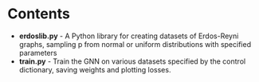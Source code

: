 # Contents 

* **erdoslib.py** - A Python library for creating datasets of Erdos-Reyni graphs, sampling p from normal or uniform distributions with specified parameters
* **train.py**  - Train the GNN on various datasets specified by the control dictionary, saving weights and plotting losses.